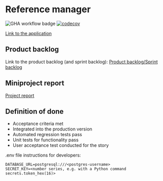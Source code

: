 # Reference manager
![GHA workflow badge](https://github.com/AlTu774/Lahdehallinta/workflows/CI/badge.svg)
[![codecov](https://codecov.io/gh/AlTu774/Lahdehallinta/graph/badge.svg?token=OSUNJZUSTT)](https://codecov.io/gh/AlTu774/Lahdehallinta)


[Link to the application](https://lahdehallintasovellus.fly.dev/)
## Product backlog
Link to the product backlog (and sprint backlog):
[Product backlog/Sprint backlog](https://helsinkifi-my.sharepoint.com/:x:/g/personal/mseppi_ad_helsinki_fi/EQIaYfH__HREsC9fgOU2kWkBzfAX5RP9uAoUaCY_Hi62qg)

## Miniproject report
[Project report](https://github.com/AlTu774/Reference_manager/blob/main/report.md)

## Definition of done
- Acceptance criteria met
- Integrated into the production version
- Automated regression tests pass
- Unit tests for functionality pass
- User acceptance test conducted for the story

.env file instructions for developers:

```
DATABASE_URL=postgresql:///<postgres-username>
SECRET_KEY=<number series, e.g. with a Python command secrets.token_hex(16)>
```
